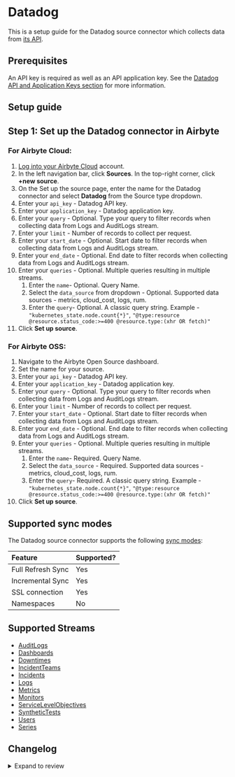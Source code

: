 # Datadog

This is a setup guide for the Datadog source connector which collects data from [its API](https://docs.datadoghq.com/api/latest/).

## Prerequisites

An API key is required as well as an API application key. See the [Datadog API and Application Keys section](https://docs.datadoghq.com/account_management/api-app-keys/) for more information.

## Setup guide

## Step 1: Set up the Datadog connector in Airbyte

### For Airbyte Cloud:

1. [Log into your Airbyte Cloud](https://cloud.airbyte.com/workspaces) account.
2. In the left navigation bar, click **Sources**. In the top-right corner, click **+new source**.
3. On the Set up the source page, enter the name for the Datadog connector and select **Datadog** from the Source type dropdown.
4. Enter your `api_key` - Datadog API key.
5. Enter your `application_key` - Datadog application key.
6. Enter your `query` - Optional. Type your query to filter records when collecting data from Logs and AuditLogs stream.
7. Enter your `limit` - Number of records to collect per request.
8. Enter your `start_date` - Optional. Start date to filter records when collecting data from Logs and AuditLogs stream.
9. Enter your `end_date` - Optional. End date to filter records when collecting data from Logs and AuditLogs stream.
10. Enter your `queries` - Optional. Multiple queries resulting in multiple streams.
    1. Enter the `name`- Optional. Query Name.
    2. Select the `data_source` from dropdown - Optional. Supported data sources - metrics, cloud_cost, logs, rum.
    3. Enter the `query`- Optional. A classic query string. Example - `"kubernetes_state.node.count{*}"`, `"@type:resource @resource.status_code:>=400 @resource.type:(xhr OR fetch)"`
11. Click **Set up source**.

### For Airbyte OSS:

1. Navigate to the Airbyte Open Source dashboard.
2. Set the name for your source.
3. Enter your `api_key` - Datadog API key.
4. Enter your `application_key` - Datadog application key.
5. Enter your `query` - Optional. Type your query to filter records when collecting data from Logs and AuditLogs stream.
6. Enter your `limit` - Number of records to collect per request.
7. Enter your `start_date` - Optional. Start date to filter records when collecting data from Logs and AuditLogs stream.
8. Enter your `end_date` - Optional. End date to filter records when collecting data from Logs and AuditLogs stream.
9. Enter your `queries` - Optional. Multiple queries resulting in multiple streams.
   1. Enter the `name`- Required. Query Name.
   2. Select the `data_source` - Required. Supported data sources - metrics, cloud_cost, logs, rum.
   3. Enter the `query`- Required. A classic query string. Example - `"kubernetes_state.node.count{*}"`, `"@type:resource @resource.status_code:>=400 @resource.type:(xhr OR fetch)"`
10. Click **Set up source**.

## Supported sync modes

The Datadog source connector supports the following [sync modes](https://docs.airbyte.com/cloud/core-concepts#connection-sync-modes):

| Feature           | Supported? |
|:------------------|:-----------|
| Full Refresh Sync | Yes        |
| Incremental Sync  | Yes        |
| SSL connection    | Yes        |
| Namespaces        | No         |

## Supported Streams

- [AuditLogs](https://docs.datadoghq.com/api/latest/audit/#search-audit-logs-events)
- [Dashboards](https://docs.datadoghq.com/api/latest/dashboards/#get-all-dashboards)
- [Downtimes](https://docs.datadoghq.com/api/latest/downtimes/#get-all-downtimes)
- [IncidentTeams](https://docs.datadoghq.com/api/latest/incident-teams/#get-a-list-of-all-incident-teams)
- [Incidents](https://docs.datadoghq.com/api/latest/incidents/#get-a-list-of-incidents)
- [Logs](https://docs.datadoghq.com/api/latest/logs/#search-logs)
- [Metrics](https://docs.datadoghq.com/api/latest/metrics/#get-a-list-of-metrics)
- [Monitors](https://docs.datadoghq.com/api/latest/monitors/#get-all-monitor-details)
- [ServiceLevelObjectives](https://docs.datadoghq.com/api/latest/service-level-objectives/#get-all-slos)
- [SyntheticTests](https://docs.datadoghq.com/api/latest/synthetics/#get-the-list-of-all-tests)
- [Users](https://docs.datadoghq.com/api/latest/users/#list-all-users)
- [Series](https://docs.datadoghq.com/api/latest/metrics/?code-lang=curl#query-timeseries-data-across-multiple-products)

## Changelog

<details>
  <summary>Expand to review</summary>

| Version | Date       | Pull Request                                             | Subject                                                                      |
|:--------|:-----------|:---------------------------------------------------------|:-----------------------------------------------------------------------------|
| 2.0.17 | 2025-03-25 | [54206](https://github.com/airbytehq/airbyte/pull/54206) | remove default end date value |
| 2.0.16 | 2025-03-22 | [55994](https://github.com/airbytehq/airbyte/pull/55994) | Update dependencies |
| 2.0.15 | 2025-03-08 | [55280](https://github.com/airbytehq/airbyte/pull/55280) | Update dependencies |
| 2.0.14 | 2025-03-01 | [54921](https://github.com/airbytehq/airbyte/pull/54921) | Update dependencies |
| 2.0.13 | 2025-02-22 | [54444](https://github.com/airbytehq/airbyte/pull/54444) | Update dependencies |
| 2.0.12 | 2025-02-20 | [54180](https://github.com/airbytehq/airbyte/pull/54180) | 🐛 Source Datadog : Fix the Pagination in the logs stream |
| 2.0.11 | 2025-02-15 | [53705](https://github.com/airbytehq/airbyte/pull/53705) | Update dependencies |
| 2.0.10 | 2025-02-08 | [53382](https://github.com/airbytehq/airbyte/pull/53382) | Update dependencies |
| 2.0.9 | 2025-02-01 | [52866](https://github.com/airbytehq/airbyte/pull/52866) | Update dependencies |
| 2.0.8 | 2025-01-25 | [52350](https://github.com/airbytehq/airbyte/pull/52350) | Update dependencies |
| 2.0.7 | 2025-01-18 | [51677](https://github.com/airbytehq/airbyte/pull/51677) | Update dependencies |
| 2.0.6 | 2024-01-16 | [48537](https://github.com/airbytehq/airbyte/pull/48537) | Update default start and end dates for logs stream, if they are not configured as default |
| 2.0.5 | 2025-01-11 | [51122](https://github.com/airbytehq/airbyte/pull/51122) | Update dependencies |
| 2.0.4 | 2024-12-28 | [50567](https://github.com/airbytehq/airbyte/pull/50567) | Update dependencies |
| 2.0.3 | 2024-12-21 | [49988](https://github.com/airbytehq/airbyte/pull/49988) | Update dependencies |
| 2.0.2 | 2024-12-14 | [49472](https://github.com/airbytehq/airbyte/pull/49472) | Update dependencies |
| 2.0.1 | 2024-12-12 | [48300](https://github.com/airbytehq/airbyte/pull/48300) | Update dependencies |
| 2.0.0 | 2024-12-06 | [48833](https://github.com/airbytehq/airbyte/pull/48833) | Remove `is_read_only` parameter from dashboards stream schema |
| 1.1.1 | 2024-10-28 | [46502](https://github.com/airbytehq/airbyte/pull/46502) | Update dependencies |
| 1.1.0 | 2023-10-04 | [46387](https://github.com/airbytehq/airbyte/pull/46387) | Migrate to manifest only |
| 1.0.6 | 2024-09-28 | [46190](https://github.com/airbytehq/airbyte/pull/46190) | Update dependencies |
| 1.0.5 | 2024-09-21 | [45771](https://github.com/airbytehq/airbyte/pull/45771) | Update dependencies |
| 1.0.4 | 2024-09-14 | [45581](https://github.com/airbytehq/airbyte/pull/45581) | Update dependencies |
| 1.0.3 | 2024-09-07 | [45297](https://github.com/airbytehq/airbyte/pull/45297) | Update dependencies |
| 1.0.2 | 2024-08-31 | [44992](https://github.com/airbytehq/airbyte/pull/44992) | Update dependencies |
| 1.0.1 | 2024-08-24 | [44706](https://github.com/airbytehq/airbyte/pull/44706) | Update dependencies |
| 1.0.0 | 2024-08-19 | [44371](https://github.com/airbytehq/airbyte/pull/44371) | Update CDK version and dependencies, remove parameters and migrate to inline schemas |
| 0.4.15 | 2024-08-17 | [44313](https://github.com/airbytehq/airbyte/pull/44313) | Update dependencies |
| 0.4.14 | 2024-08-12 | [43741](https://github.com/airbytehq/airbyte/pull/43741) | Update dependencies |
| 0.4.13 | 2024-08-10 | [43555](https://github.com/airbytehq/airbyte/pull/43555) | Update dependencies |
| 0.4.12 | 2024-08-03 | [43141](https://github.com/airbytehq/airbyte/pull/43141) | Update dependencies |
| 0.4.11 | 2024-07-27 | [42776](https://github.com/airbytehq/airbyte/pull/42776) | Update dependencies |
| 0.4.10 | 2024-07-20 | [42341](https://github.com/airbytehq/airbyte/pull/42341) | Update dependencies |
| 0.4.9 | 2024-07-13 | [41783](https://github.com/airbytehq/airbyte/pull/41783) | Update dependencies |
| 0.4.8 | 2024-07-10 | [41416](https://github.com/airbytehq/airbyte/pull/41416) | Update dependencies |
| 0.4.7 | 2024-07-09 | [41168](https://github.com/airbytehq/airbyte/pull/41168) | Update dependencies |
| 0.4.6 | 2024-07-06 | [40985](https://github.com/airbytehq/airbyte/pull/40985) | Update dependencies |
| 0.4.5 | 2024-06-25 | [40306](https://github.com/airbytehq/airbyte/pull/40306) | Update dependencies |
| 0.4.4 | 2024-06-22 | [40063](https://github.com/airbytehq/airbyte/pull/40063) | Update dependencies |
| 0.4.3 | 2024-06-13 | [37590](https://github.com/airbytehq/airbyte/pull/37590) | Change `last_records` to `last_record` |
| 0.4.2 | 2024-06-04 | [39060](https://github.com/airbytehq/airbyte/pull/39060) | [autopull] Upgrade base image to v1.2.1 |
| 0.4.1 | 2024-05-20 | [38424](https://github.com/airbytehq/airbyte/pull/38424) | [autopull] base image + poetry + up_to_date |
| 0.4.0 | 2023-12-04 | [30999](https://github.com/airbytehq/airbyte/pull/30999) | Add `monitors` and `service_level_objectives` Streams |
| 0.3.0 | 2023-08-27 | [29885](https://github.com/airbytehq/airbyte/pull/29885) | Migrate to low code |
| 0.2.2 | 2023-07-10 | [28089](https://github.com/airbytehq/airbyte/pull/28089) | Additional stream and query details in response |
| 0.2.1 | 2023-06-28 | [26534](https://github.com/airbytehq/airbyte/pull/26534) | Support multiple query streams and pulling data from different datadog sites |
| 0.2.0 | 2023-06-28 | [27784](https://github.com/airbytehq/airbyte/pull/27784) | Add necessary fields to schemas |
| 0.1.1 | 2023-04-27 | [25562](https://github.com/airbytehq/airbyte/pull/25562) | Update testing dependencies |
| 0.1.0 | 2022-10-18 | [18150](https://github.com/airbytehq/airbyte/pull/18150) | New Source: Datadog |

</details>

